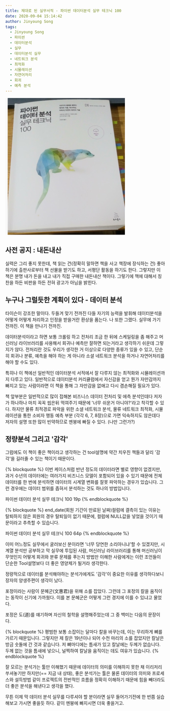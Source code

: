 ```yaml
---
title: 제대로 된 실무서적 - 파이썬 데이터분석 실무 테크닉 100
date: 2020-09-04 15:14:42
author: Jinyoung Song
tags:
  - Jinyoung Song
  - 파이썬
  - 데이터분석
  - 실무
  - 데이터분석 실무
  - 네트워크 분석
  - 최적화
  - 시뮬레이션
  - 자연어처리
  - 회귀
  - 예측 분석
---
```


![책 표지](./python-data-analysis-technique/python_da.PNG)

## 사전 공지 : 내돈내산

실력은 그리 좋지 못한데, 책 읽는 건(정확히 말하면 책을 사고 책장에 장식하는 건) 좋아하기에 출판사로부터 책 선물을 받기도 하고, 서평단 활동을 하기도 한다. 그렇지만 이 책은 분명 내가 돈을 내고 내가 직접 구매한 내돈내산 책이다. 그렇기에 책에 대해서 칭찬을 하든 비판을 하든 전혀 광고가 아님을 밝힌다.

## 누구나 그럴듯한 계획이 있다 - 데이터 분석

타이슨이 강조한 말이다. 두들겨 맞기 전까진 다들 자기의 능력을 발휘해 데이터분석을 어떻게 어떻게 처리하고 인정을 받을거란 환상을 품는다. 나 또한 그랬다. 실무에 가기 전까진. 이 책을 만나기 전까진.

데이터분석이라고 하면 보통 크롤링 하고 전처리 조금 한 뒤에 스케일링을 좀 해주고 머신러닝 라이브러리를 사용해서 회귀나 예측만 잘하면 되는거라고 생각하기 쉬운데 그렇지가 않다. 전처리란 것도 우리가 생각한 거 이상으로 다양한 종류가 있을 수 있고, 단순히 회귀나 분류, 예측을 해야 하는 게 아니라 소셜 네트워크 분석을 하거나 자연어처리를 해야 할 수도 있다.

특히나 이 책에선 일반적인 데이터분석 서적에서 잘 다루지 않는 최적화와 시뮬레이션까지 다루고 있다. 일반적으로 데이터분석 커리큘럼에서 자신감을 얻고 뭔가 자만감까지 빠지고 있는 사람이라면 이 책을 통해 그 자만감을 없애고 다시 겸손해질 필요가 있다.

책 앞부분은 일반적으로 많이 접해본 비즈니스 데이터 전처리 및 에측 분석인데다 저자가 하나하나 마치 꼭꼭 씹은뒤 먹여주기 때문에 '너무 쉬운거 아니야?'라고 착각할 수 있다. 하지만 물류 최적경로 파악을 위한 소셜 네트워크 분석, 물류 네트워크 최적화, 시뮬레이션을 통한 소비자 행동 예측 부분 (각각 6, 7, 8장)으로 가면 익숙하지도 않은데다 저자의 설명 또한 많이 빈약하므로 멘붕에 빠질 수 있다. (나만 그런가?)

## 정량분석 그리고 '감각'

그럼에도 이 책이 좋은 책이라고 생각하는 건 tool설명에 약간 치우친 책들과 달리 '감각'을 길러줄 수 있는 책이기 때문이다.

{% blockquote %}
이번 케이스처럼 반년 정도의 데이터라면 별로 영향이 없겠지만, 과거 수년의 데이터에는 여러가지 비즈니스 모델이 포함되어 있을 수 있기 때문에 전체 데이터를 한 번에 분석하면 데이터의 시계열 변화를 잘못 파악하는 경우가 있습니다. 그런 경우에는 데이터 범위를 좁혀서 분석하는 것도 하나의 방법입니다.

파이썬 데이터 분석 실무 테크닉 100 19p
{% endblockquote %}

{% blockquote %}
end_date(회원 기간이 만료된 날짜)컬럼에 결측이 있는 이유는 탈퇴하지 않은 회원의 경우 탈퇴일이 없기 때문에, 컬럼에 NULL값을 넣었을 것이기 때문이라고 추측할 수 있습니다.

파이썬 데이터 분석 실무 테크닉 100 64p
{% endblockquote %}

이미 어느정도 실무에서 굴러보신 분이라면 '너무 당연한 소리아니냐'할 수 있겠지만, 시계열 분석만 공부하고 막 실무에 투입된 사람, 머신러닝 라이브러리를 통해 머신러닝이 무엇인지 어떻게 회귀와 분류 문제를 푸는지 방법만 이해한 사람에게는 이런 조언들이 단순한 Tool설명보다 더 좋은 영양제가 될거라 생각한다.

정량적으로 데이터를 분석해야하는 분석가에게도 '감각'이 중요한 이유를 생각하다보니 장자의 양생주편이 생각이 났다.

포정이라는 사람이 문혜군(文惠君)을 위해 소를 잡았다. 그런데 그 포정의 칼을 움직이는 동작이 신기에 가까웠다. 이를 본 문혜군은 어떻게 그런 경지에 이를 수 있냐고 물었다.

포정은 도(道)를 얘기하며 자신의 철학을 설명해주었는데 그 중 백미는 다음의 문장이다.

{% blockquote %}
평범한 보통 소잡이는 달마다 칼을 바꾸는데, 이는 무리하게 뼈를 가르기 때문입니다. 그렇지만 제 칼은 19년이나 되어 수천 마리의 소를 잡았지만 칼날은 방금 숫돌에 간 것과 같습니다. 저 뼈마디에는 틈새가 있고 칼날에는 두께가 없습니다. 두께 없는 것을 틈새에 넣으니, 널찍하여 칼날을 움직이는 데도 여유가 있습니다.
{% endblockquote %}

잘 모르는 분석가는 툴만 이해했기 때문에 데이터의 의미를 이해하지 못한 채 이리저리 쑤셔놓기만 하지만(== 지금 내 상태), 좋은 분석가는 툴은 물론 데이터의 의미와 프로세스와 설득방법 같이 프로젝트의 전반적인 흐름을 정확히 이해하기 때문에 힘을 빼더라도 더 좋은 분석을 해낸다고 생각을 했다.

무튼 이제 막 데이터 분석 실무를 다루셔야 할 분이라면 실무 들어가기전에 한 번쯤 실습해보고 가시면 좋을듯 하다. 같이 멘붕에 빠지시면 더욱 좋을거고.
